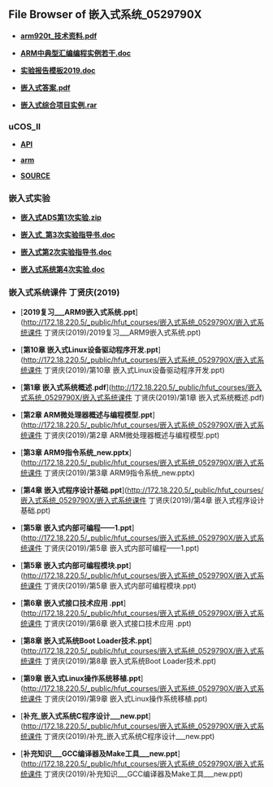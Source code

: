 ## File Browser of 嵌入式系统_0529790X

- [**arm920t_技术资料.pdf**](http://172.18.220.5/_public/hfut_courses/嵌入式系统_0529790X/arm920t_技术资料.pdf)

- [**ARM中典型汇编编程实例若干.doc**](http://172.18.220.5/_public/hfut_courses/嵌入式系统_0529790X/ARM中典型汇编编程实例若干.doc)

- [**实验报告模板2019.doc**](http://172.18.220.5/_public/hfut_courses/嵌入式系统_0529790X/实验报告模板2019.doc)

- [**嵌入式答案.pdf**](http://172.18.220.5/_public/hfut_courses/嵌入式系统_0529790X/嵌入式答案.pdf)

- [**嵌入式综合项目实例.rar**](http://172.18.220.5/_public/hfut_courses/嵌入式系统_0529790X/嵌入式综合项目实例.rar)

### uCOS_II

- [**API**](http://172.18.220.5/_public/hfut_courses/嵌入式系统_0529790X/uCOS_II/API)

- [**arm**](http://172.18.220.5/_public/hfut_courses/嵌入式系统_0529790X/uCOS_II/arm)

- [**SOURCE**](http://172.18.220.5/_public/hfut_courses/嵌入式系统_0529790X/uCOS_II/SOURCE)

### 嵌入式实验

- [**嵌入式ADS第1次实验.zip**](http://172.18.220.5/_public/hfut_courses/嵌入式系统_0529790X/嵌入式实验/嵌入式ADS第1次实验.zip)

- [**嵌入式_第3次实验指导书.doc**](http://172.18.220.5/_public/hfut_courses/嵌入式系统_0529790X/嵌入式实验/嵌入式_第3次实验指导书.doc)

- [**嵌入式第2次实验指导书.doc**](http://172.18.220.5/_public/hfut_courses/嵌入式系统_0529790X/嵌入式实验/嵌入式第2次实验指导书.doc)

- [**嵌入式系统第4次实验.doc**](http://172.18.220.5/_public/hfut_courses/嵌入式系统_0529790X/嵌入式实验/嵌入式系统第4次实验.doc)

### 嵌入式系统课件 丁贤庆(2019)

- [**2019复习___ARM9嵌入式系统.ppt**](http://172.18.220.5/_public/hfut_courses/嵌入式系统_0529790X/嵌入式系统课件 丁贤庆(2019)/2019复习___ARM9嵌入式系统.ppt)

- [**第10章  嵌入式Linux设备驱动程序开发.ppt**](http://172.18.220.5/_public/hfut_courses/嵌入式系统_0529790X/嵌入式系统课件 丁贤庆(2019)/第10章  嵌入式Linux设备驱动程序开发.ppt)

- [**第1章 嵌入式系统概述.pdf**](http://172.18.220.5/_public/hfut_courses/嵌入式系统_0529790X/嵌入式系统课件 丁贤庆(2019)/第1章 嵌入式系统概述.pdf)

- [**第2章 ARM微处理器概述与编程模型.ppt**](http://172.18.220.5/_public/hfut_courses/嵌入式系统_0529790X/嵌入式系统课件 丁贤庆(2019)/第2章 ARM微处理器概述与编程模型.ppt)

- [**第3章 ARM9指令系统_new.pptx**](http://172.18.220.5/_public/hfut_courses/嵌入式系统_0529790X/嵌入式系统课件 丁贤庆(2019)/第3章 ARM9指令系统_new.pptx)

- [**第4章 嵌入式程序设计基础.ppt**](http://172.18.220.5/_public/hfut_courses/嵌入式系统_0529790X/嵌入式系统课件 丁贤庆(2019)/第4章 嵌入式程序设计基础.ppt)

- [**第5章 嵌入式内部可编程——1.ppt**](http://172.18.220.5/_public/hfut_courses/嵌入式系统_0529790X/嵌入式系统课件 丁贤庆(2019)/第5章 嵌入式内部可编程——1.ppt)

- [**第5章 嵌入式内部可编程模块.ppt**](http://172.18.220.5/_public/hfut_courses/嵌入式系统_0529790X/嵌入式系统课件 丁贤庆(2019)/第5章 嵌入式内部可编程模块.ppt)

- [**第6章  嵌入式接口技术应用 .ppt**](http://172.18.220.5/_public/hfut_courses/嵌入式系统_0529790X/嵌入式系统课件 丁贤庆(2019)/第6章  嵌入式接口技术应用 .ppt)

- [**第8章   嵌入式系统Boot Loader技术.ppt**](http://172.18.220.5/_public/hfut_courses/嵌入式系统_0529790X/嵌入式系统课件 丁贤庆(2019)/第8章   嵌入式系统Boot Loader技术.ppt)

- [**第9章   嵌入式Linux操作系统移植.ppt**](http://172.18.220.5/_public/hfut_courses/嵌入式系统_0529790X/嵌入式系统课件 丁贤庆(2019)/第9章   嵌入式Linux操作系统移植.ppt)

- [**补充_嵌入式系统C程序设计___new.ppt**](http://172.18.220.5/_public/hfut_courses/嵌入式系统_0529790X/嵌入式系统课件 丁贤庆(2019)/补充_嵌入式系统C程序设计___new.ppt)

- [**补充知识___GCC编译器及Make工具___new.ppt**](http://172.18.220.5/_public/hfut_courses/嵌入式系统_0529790X/嵌入式系统课件 丁贤庆(2019)/补充知识___GCC编译器及Make工具___new.ppt)
